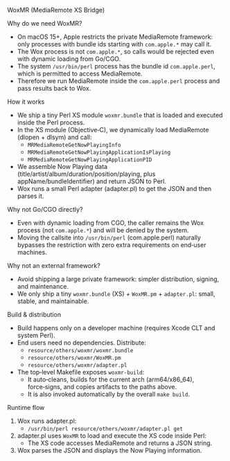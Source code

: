 WoxMR (MediaRemote XS Bridge)

Why do we need WoxMR?

- On macOS 15+, Apple restricts the private MediaRemote framework: only processes with bundle ids starting with `com.apple.*` may call it.
- The Wox process is not `com.apple.*`, so calls would be rejected even with dynamic loading from Go/CGO.
- The system `/usr/bin/perl` process has the bundle id `com.apple.perl`, which is permitted to access MediaRemote.
- Therefore we run MediaRemote inside the `com.apple.perl` process and pass results back to Wox.

How it works

- We ship a tiny Perl XS module `woxmr.bundle` that is loaded and executed inside the Perl process.
- In the XS module (Objective‑C), we dynamically load MediaRemote (dlopen + dlsym) and call:
  - `MRMediaRemoteGetNowPlayingInfo`
  - `MRMediaRemoteGetNowPlayingApplicationIsPlaying`
  - `MRMediaRemoteGetNowPlayingApplicationPID`
- We assemble Now Playing data (title/artist/album/duration/position/playing, plus appName/bundleIdentifier) and return JSON to Perl.
- Wox runs a small Perl adapter (adapter.pl) to get the JSON and then parses it.

Why not Go/CGO directly?

- Even with dynamic loading from CGO, the caller remains the Wox process (not `com.apple.*`) and will be denied by the system.
- Moving the callsite into `/usr/bin/perl` (com.apple.perl) naturally bypasses the restriction with zero extra requirements on end‑user machines.

Why not an external framework?

- Avoid shipping a large private framework: simpler distribution, signing, and maintenance.
- We only ship a tiny `woxmr.bundle` (XS) + `WoxMR.pm` + `adapter.pl`: small, stable, and maintainable.

Build & distribution

- Build happens only on a developer machine (requires Xcode CLT and system Perl).
- End users need no dependencies. Distribute:
  - `resource/others/woxmr/woxmr.bundle`
  - `resource/others/woxmr/WoxMR.pm`
  - `resource/others/woxmr/adapter.pl`
- The top‑level Makefile exposes `woxmr-build`:
  - It auto‑cleans, builds for the current arch (arm64/x86_64), force‑signs, and copies artifacts to the paths above.
  - It is also invoked automatically by the overall `make build`.

Runtime flow

1. Wox runs adapter.pl:
   - `/usr/bin/perl resource/others/woxmr/adapter.pl get`
2. adapter.pl uses `WoxMR` to load and execute the XS code inside Perl:
   - The XS code accesses MediaRemote and returns a JSON string.
3. Wox parses the JSON and displays the Now Playing information.
